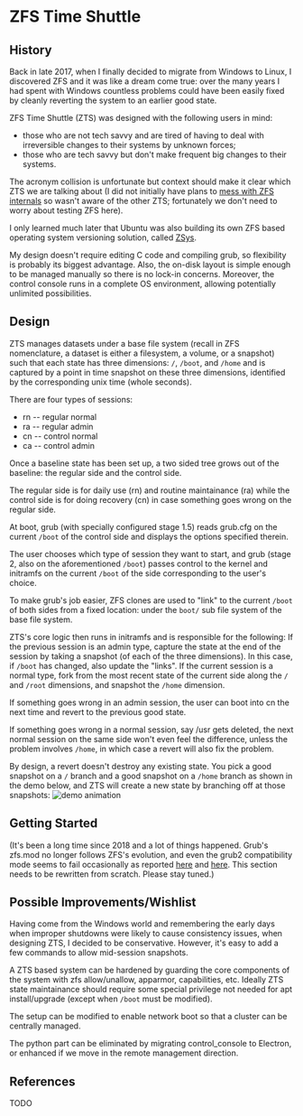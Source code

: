 # ZFS Time Shuttle

## History

Back in late 2017, when I finally decided to migrate from Windows to Linux, I discovered ZFS and it was like a dream come true: over the many years I had spent with Windows countless problems could have been easily fixed by cleanly reverting the system to an earlier good state.

ZFS Time Shuttle (ZTS) was designed with the following users in mind:
- those who are not tech savvy and are tired of having to deal with irreversible changes to their systems by unknown forces;
- those who are tech savvy but don't make frequent big changes to their systems.

The acronym collision is unfortunate but context should make it clear which ZTS we are talking about (I did not initially have plans to [mess with ZFS internals](https://github.com/xwcal/zfs-unlimited) so wasn't aware of the other ZTS; fortunately we don't need to worry about testing ZFS here).

I only learned much later that Ubuntu was also building its own ZFS based operating system versioning solution, called [ZSys](https://github.com/ubuntu/zsys).

My design doesn't require editing C code and compiling grub, so flexibility is probably its biggest advantage. Also, the on-disk layout is simple enough to be managed manually so there is no lock-in concerns. Moreover, the control console runs in a complete OS environment, allowing potentially unlimited possibilities.


## Design

ZTS manages datasets under a base file system (recall in ZFS nomenclature, a dataset is either a filesystem, a volume, or a snapshot) such that
each state has three dimensions: `/`, `/boot`, and `/home`
and is captured by a point in time snapshot on these three dimensions, identified by the corresponding unix time (whole seconds).

There are four types of sessions:
- rn -- regular normal
- ra -- regular admin
- cn -- control normal
- ca -- control admin

Once a baseline state has been set up, a two sided tree grows out of the baseline: the regular side and the control side.

The regular side is for daily use (rn) and routine maintainance (ra) while the control side is for doing recovery (cn) in case something goes wrong on the regular side.

At boot, grub (with specially configured stage 1.5) reads grub.cfg on the current `/boot` of the control side and displays the options specified therein.

The user chooses which type of session they want to start, and grub (stage 2, also on the aforementioned `/boot`) passes control to the kernel and initramfs on the current `/boot` of the side corresponding to the user's choice.

To make grub's job easier, ZFS clones are used to "link" to the current `/boot` of both sides from a fixed location: under the `boot/` sub file system of the base file system.

ZTS's core logic then runs in initramfs and is responsible for the following:
If the previous session is an admin type, capture the state at the end of the session by taking a snapshot (of each of the three dimensions). In this case, if `/boot` has changed, also update the "links".
If the current session is a normal type, fork from the most recent state of the current side along the `/` and `/root` dimensions, and snapshot the `/home` dimension.

If something goes wrong in an admin session, the user can boot into cn the next time and revert to the previous good state.

If something goes wrong in a normal session, say /usr gets deleted, the next normal session on the same side won't even feel the difference, unless the problem involves `/home`, in which case a revert will also fix the problem.

By design, a revert doesn't destroy any existing state. You pick a good snapshot on a `/` branch and a good snapshot on a `/home` branch as shown in the demo below, and ZTS will create a new state by branching off at those snapshots:
![demo animation](../2cbbd50198cbbe7c1af9fd4992ad35c97cc7e86e/demo.gif)

## Getting Started

(It's been a long time since 2018 and a lot of things happened. Grub's zfs.mod no longer follows ZFS's evolution, and even the grub2 compatibility mode seems to fail occasionally as reported [here](https://bugs.launchpad.net/ubuntu/+source/grub2/+bug/2041739) and [here](https://bugs.launchpad.net/ubuntu/+source/grub2/+bug/2047173). This section needs to be rewritten from scratch. Please stay tuned.)

## Possible Improvements/Wishlist
Having come from the Windows world and remembering the early days when improper shutdowns were likely to cause consistency issues, when designing ZTS, I decided to be conservative. However, it's easy to add a few commands to allow mid-session snapshots.

A ZTS based system can be hardened by guarding the core components of the system with zfs allow/unallow, apparmor, capabilities, etc. Ideally ZTS state maintainance should require some special privilege not needed for apt install/upgrade (except when `/boot` must be modified).

The setup can be modified to enable network boot so that a cluster can be centrally managed. 

The python part can be eliminated by migrating control_console to Electron, or enhanced if we move in the remote management direction.

## References
TODO


